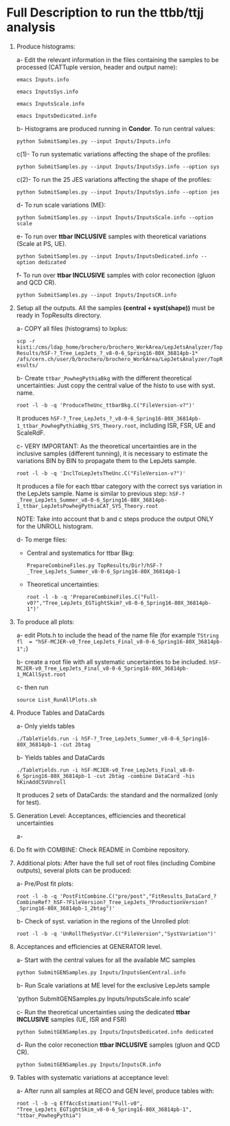 # Full Description to run the ttbb/ttjj analysis

1. Produce histograms:
   
   a- Edit the relevant information in the files containing the samples to be processed (CATTuple version, header and output name):
   
   `emacs Inputs.info`
   
   `emacs InputsSys.info`
   
   `emacs InputsScale.info`
   
   `emacs InputsDedicated.info`

   b- Histograms are produced running in **Condor**. To run central values:
   
   `python SubmitSamples.py --input Inputs/Inputs.info`

   c(1)- To run systematic variations affecting the shape of the profiles:

   `python SubmitSamples.py --input Inputs/InputsSys.info --option sys`

   c(2)- To run the 25 JES variations affecting the shape of the profiles:

   `python SubmitSamples.py --input Inputs/InputsSys.info --option jes`

   d- To run scale variations (ME):
   
   `python SubmitSamples.py --input Inputs/InputsScale.info --option scale`

   e- To run over **ttbar INCLUSIVE** samples with theoretical variations (Scale at PS, UE).
   
   `python SubmitSamples.py --input Inputs/InputsDedicated.info --option dedicated`

   f- To run over **ttbar INCLUSIVE** samples with color reconection (gluon and QCD CR).
   
   `python SubmitSamples.py --input Inputs/InputsCR.info`


2. Setup all the outputs. All the samples **(central + syst(shape))** must be ready in TopResults directory.

   a- COPY all files (histograms) to lxplus:

   `scp -r kisti:/cms/ldap_home/brochero/brochero_WorkArea/LepJetsAnalyzer/TopResults/hSF-?_Tree_LepJets_?_v8-0-6_Spring16-80X_36814pb-1* /afs/cern.ch/user/b/brochero/brochero_WorkArea/LepJetsAnalyzer/TopResults/`

   b- Create `ttbar_PowhegPythiaBkg` with the different theoretical uncertainties: Just copy the central value of the histo to use with syst. name.
   
   `root -l -b -q 'ProduceTheUnc_ttbarBkg.C("FileVersion-v?")'`

   It produces `hSF-?_Tree_LepJets_?_v8-0-6_Spring16-80X_36814pb-1_ttbar_PowhegPythiaBkg_SYS_Theory.root`, including ISR, FSR, UE and ScaleRdF.

   c- VERY IMPORTANT: As the theoretical uncertainties are in the inclusive samples (different tunning), it is necessary to estimate the variations BIN by BIN to propagate them to the LepJets sample.
   
   `root -l -b -q 'InclToLepJetsTheUnc.C("FileVersion-v?")'`
      
   It produces a file for each ttbar category with the correct sys variation in the LepJets sample. Name is similar to previous step: `hSF-?_Tree_LepJets_Summer_v8-0-6_Spring16-80X_36814pb-1_ttbar_LepJetsPowhegPythiaCAT_SYS_Theory.root`

   NOTE: Take into account that b and c steps produce the output ONLY for the UNROLL histogram.

   d- To merge files:

      - Central and systematics for ttbar Bkg:

      	`PrepareCombineFiles.py TopResults/Dir?/hSF-?_Tree_LepJets_Summer_v8-0-6_Spring16-80X_36814pb-1`
	
      -	Theoretical uncertainties:

      	`root -l -b -q 'PrepareCombineFiles.C("Full-v0?","Tree_LepJets_EGTightSkim?_v8-0-6_Spring16-80X_36814pb-1")'`

3. To produce all plots:

   a- edit Plots.h to include the head of the name file (for example `TString fl  = "hSF-MCJER-v0_Tree_LepJets_Final_v8-0-6_Spring16-80X_36814pb-1";`)

   b- create a root file with all systematic uncertainties to be included. `hSF-MCJER-v0_Tree_LepJets_Final_v8-0-6_Spring16-80X_36814pb-1_MCAllSyst.root`
   
   c- then run
   
   `source List_RunAllPlots.sh`

4. Produce Tables and DataCards
   
   a- Only yields tables

   `./TableYields.run -i hSF-?_Tree_LepJets_Summer_v8-0-6_Spring16-80X_36814pb-1 -cut 2btag`

   b- Yields tables and DataCards
   
   `./TableYields.run -i hSF-MCJER-v0_Tree_LepJets_Final_v8-0-6_Spring16-80X_36814pb-1 -cut 2btag -combine DataCard -his hKinAddCSVUnroll`
   
   It produces 2 sets of DataCards: the standard and the normalized (only for test).

5. Generation Level: Acceptances, efficiencies and theoretical uncertainties

   a- 

6. Do fit with COMBINE: Check README in Combine repository.

7. Additional plots: After have the full set of root files (including Combine outputs), several plots can be produced:
   
   a- Pre/Post fit plots:

   `root -l -b -q 'PostFitCombine.C("pre/post","FitResults_DataCard_?CombineRef?_hSF-?FileVersion?_Tree_LepJets_?ProductionVersion?_Spring16-80X_36814pb-1_2btag")'`

   b- Check of syst. variation in the regions of the Unrolled plot:

   `root -l -b -q 'UnRollTheSystVar.C("FileVersion","SystVariation")'`

8. Acceptances and efficiencies at GENERATOR level. 
   
   a- Start with the central values for all the available MC samples
   
   `python SubmitGENSamples.py Inputs/InputsGenCentral.info`
   
   b- Run Scale variations at ME level for the exclusive LepJets sample
   
   'python SubmitGENSamples.py Inputs/InputsScale.info scale'

   c- Run the theoretical uncertainties using the dedicated **ttbar INCLUSIVE** samples  (UE, ISR and FSR)

   `python SubmitGENSamples.py Inputs/InputsDedicated.info dedicated`
   
   d- Run the color reconection **ttbar INCLUSIVE** samples (gluon and QCD CR).
   
   `python SubmitGENSamples.py Inputs/InputsCR.info`

9. Tables with systematic variations at acceptance level:

   a- After runn all samples at RECO and GEN level, produce tables with:

   `root -l -b -q EffAccEstimation("Full-v0", "Tree_LepJets_EGTightSkim_v8-0-6_Spring16-80X_36814pb-1", "ttbar_PowhegPythia")`
   
   